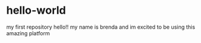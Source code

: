 # hello-world
my first repository
hello!! my name is brenda and im excited to be using this amazing platform
